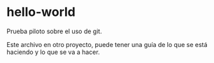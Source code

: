 # hello-world
Prueba piloto sobre el uso de git.

Este archivo en otro proyecto, puede tener una guía de lo que se está haciendo y lo que se va a hacer.
